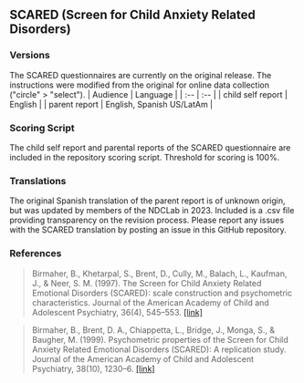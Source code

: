 ## SCARED (Screen for Child Anxiety Related Disorders)

### Versions
The SCARED questionnaires are currently on the original release. The instructions were modified from the original for online data collection ("circle" > "select").
| Audience | Language |
| :--  | :--  |
| child self report | English  |
| parent report | English, Spanish US/LatAm |


### Scoring Script
The child self report and parental reports of the SCARED questionnaire are included in the repository scoring script. Threshold for scoring is 100%.


### Translations
The original Spanish translation of the parent report is of unknown origin, but was updated by members of the NDCLab in 2023. Included is a .csv file providing transparency on the revision process. Please report any issues with the SCARED translation by posting an issue in this GitHub repository.

### References
> Birmaher, B., Khetarpal, S., Brent, D., Cully, M., Balach, L., Kaufman, J., & Neer, S. M. (1997). The Screen for Child Anxiety Related Emotional Disorders (SCARED): scale construction and psychometric characteristics. Journal of the American Academy of Child and Adolescent Psychiatry, 36(4), 545–553. [[link]](https://pubmed.ncbi.nlm.nih.gov/9100430/)

> Birmaher, B., Brent, D. A., Chiappetta, L., Bridge, J., Monga, S., & Baugher, M. (1999). Psychometric properties of the Screen for Child Anxiety Related Emotional Disorders (SCARED): A replication study. Journal of the American Academy of Child and Adolescent Psychiatry, 38(10), 1230–6. [[link]](https://pubmed.ncbi.nlm.nih.gov/10517055/)
